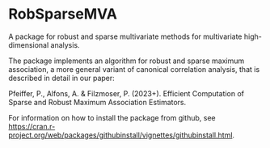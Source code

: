 # RobSparseMVA
A package for robust and sparse multivariate methods for multivariate high-dimensional analysis.

The package implements an algorithm for robust and sparse maximum association, a more general variant of
canonical correlation analysis, that is described in detail in our paper:

Pfeiffer, P., Alfons, A. & Filzmoser, P. (2023+). Efficient Computation of Sparse and Robust Maximum Association Estimators.

For information on how to install the package from github, see https://cran.r-project.org/web/packages/githubinstall/vignettes/githubinstall.html.
